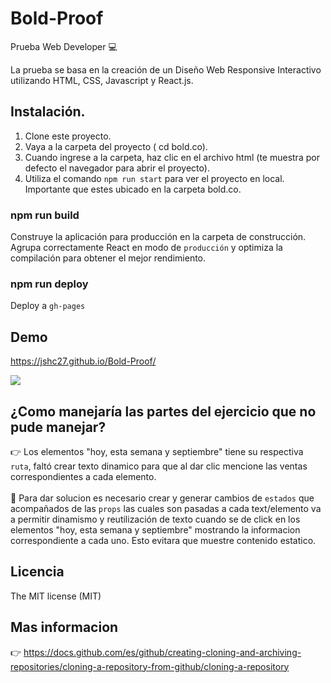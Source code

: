 # Bold-Proof
Prueba Web Developer :computer:

La prueba se basa en la creación de un Diseño Web Responsive Interactivo utilizando HTML, CSS, Javascript y React.js.  

## Instalación. 

 1. Clone este proyecto.
 2. Vaya a la carpeta del proyecto ( cd bold.co).
 3. Cuando ingrese a la carpeta, haz clic en el archivo html (te muestra por defecto el navegador para abrir el proyecto).
 4. Utiliza el comando <code>npm run start</code> para ver el proyecto en local. Importante que estes ubicado en la carpeta bold.co.
 
### npm run build 
 Construye la aplicación para producción en la carpeta de construcción. Agrupa correctamente React en modo de <code>producción</code> y optimiza la compilación para obtener el mejor rendimiento.
 
### npm run deploy 
 Deploy a <code>gh-pages</code>

## Demo 
 
  https://jshc27.github.io/Bold-Proof/
  <div>
    <img src="https://user-images.githubusercontent.com/56690309/125998312-31043518-66d5-4ce8-8b6f-55bd5eaafb66.png"/>
  </div>
  
 ## ¿Como manejaría las partes del ejercicio que no pude manejar? 
 
 👉 Los elementos "hoy, esta semana y septiembre" tiene su respectiva <code>ruta</code>, faltó crear texto dinamico para que al dar clic mencione 
 las ventas correspondientes a cada elemento.<br>
 <br>
 :raising_hand: Para dar solucion es necesario crear y generar cambios de <code>estados</code> que acompañados de las <code>props</code> las cuales son pasadas a cada text/elemento va a permitir dinamismo y reutilización de texto cuando se de click en los elementos "hoy, esta semana y septiembre" mostrando la informacion correspondiente a cada uno. Esto evitara que muestre contenido estatico.
  
  
## Licencia 
The MIT license (MIT)
## Mas informacion
👉 https://docs.github.com/es/github/creating-cloning-and-archiving-repositories/cloning-a-repository-from-github/cloning-a-repository
